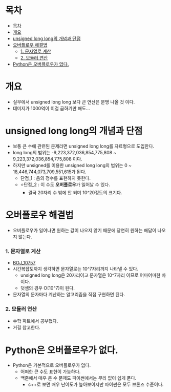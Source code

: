# 목차
- [목차](#목차)
- [개요](#개요)
- [unsigned long long의 개념과 단점](#unsigned-long-long의-개념과-단점)
- [오버플로우 해결법](#오버플로우-해결법)
    - [1. 문자열로 계산](#1-문자열로-계산)
    - [2. 모듈러 연산](#2-모듈러-연산)
- [Python은 오버플로우가 없다.](#python은-오버플로우가-없다)

# 개요
- 실무에서 unsigned long long 보다 큰 연산은 분명 나올 것 이다.
- 데미지가 1000억이 이걸 곱하기만 해도...

# unsigned long long의 개념과 단점
- 보통 큰 수에 관련된 문제라면 unsigned long long를 자료형으로 도입한다.
- long long의 범위는 -9,223,372,036,854,775,808 ~ 9,223,372,036,854,775,808 이다.
- 하지만 unsigned를 이용한 unsigned long long의 범위는 0 ~ 18,446,744,073,709,551,615가 된다.
  - 단점_1 : 음의 정수를 표현하지 못한다.
  - :star:단점_2 : 이 수도 **오버플로우**가 일어날 수 있다.
    - 결국 20자리 수 밖에 안 되며 10^20정도의 크기다.

# 오버플로우 해결법
- 오버플로우가 일어나면 원하는 값이 나오지 않기 때문에 당연히 원하는 해답이 나오지 않는다.
### 1. 문자열로 계산
- [BOJ_10757](https://www.acmicpc.net/problem/10757)
- 시간복잡도까지 생각하면 문자열로는 10^7자리까지 나타낼 수 있다.
  - unsigned long long은 20자리이고 문자열은 10^7자리 이므로 어마어마한 차이다.
  - 덧셈의 경우 O(10^7)이 된다.
- 문자열의 문자마다 계산하는 알고리즘을 직접 구현하면 된다.
  
### 2. 모듈러 연산
- 수학 파트에서 공부했다.
- 거길 참고한다.
# Python은 오버플로우가 없다.
- Python은 기본적으로 오버플로우가 없다.
  - 어떠한 큰 수도 표현이 가능하다.
  - 백준에서 매우 큰 수 문제도 파이썬에서는 무리 없이 쉽게 푼다.
    - c++로 보면 매우 난이도가 높아보이지만 파이썬은 모두 브론즈 수준이다.
